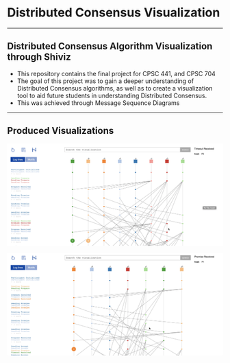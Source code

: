 # Distributed Consensus Visualization

---

## Distributed Consensus Algorithm Visualization through Shiviz

* This repository contains the final project for CPSC 441, and CPSC 704
* The goal of this project was to gain a deeper understanding of Distributed Consensus algorithms, as well
as to create a visualization tool to aid future students in understanding Distributed Consensus.
* This was achieved through Message Sequence Diagrams  

---

## Produced Visualizations

![Consensus Visualizations](https://raw.githubusercontent.com/Daniel-OReilly/Distributed-Consensus-Visualization/master/Consensus%20Visualization/Shiviz%20Images/example1.png)

![Consensus Visualizations](https://raw.githubusercontent.com/Daniel-OReilly/Distributed-Consensus-Visualization/master/Consensus%20Visualization/Shiviz%20Images/example2.png)